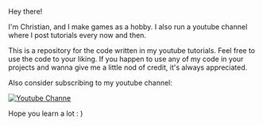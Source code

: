 Hey there!

I'm Christian, and I make games as a hobby. I also run a youtube channel where I post tutorials every now and then.

This is a repository for the code written in my youtube tutorials. Feel free to use the code to your liking. If you happen to use any of my code in your projects and wanna give me a little nod of credit, it's always appreciated. 

Also consider subscribing to my youtube channel:

[![Youtube Channe](https://github.com/ChristianD37/YoutubeTutorials/blob/master/readme%20images/logo.gif)](https://www.youtube.com/channel/UCB2mKxxXPK3X8SJkAc-db3A)

Hope you learn a lot : )
